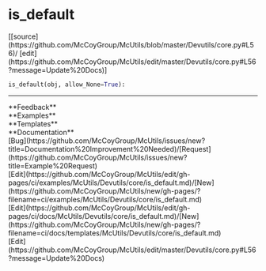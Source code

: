 # <a id="McUtils.Devutils.core.is_default">is_default</a>
<div class="docs-source-link" markdown="1">
[[source](https://github.com/McCoyGroup/McUtils/blob/master/Devutils/core.py#L56)/
[edit](https://github.com/McCoyGroup/McUtils/edit/master/Devutils/core.py#L56?message=Update%20Docs)]
</div>

```python
is_default(obj, allow_None=True): 
```













---


<div markdown="1" class="text-secondary">
<div class="container">
  <div class="row">
   <div class="col" markdown="1">
**Feedback**   
</div>
   <div class="col" markdown="1">
**Examples**   
</div>
   <div class="col" markdown="1">
**Templates**   
</div>
   <div class="col" markdown="1">
**Documentation**   
</div>
   <div class="col" markdown="1">
   
</div>
   <div class="col" markdown="1">
   
</div>
   <div class="col" markdown="1">
   
</div>
</div>
  <div class="row">
   <div class="col" markdown="1">
[Bug](https://github.com/McCoyGroup/McUtils/issues/new?title=Documentation%20Improvement%20Needed)/[Request](https://github.com/McCoyGroup/McUtils/issues/new?title=Example%20Request)   
</div>
   <div class="col" markdown="1">
[Edit](https://github.com/McCoyGroup/McUtils/edit/gh-pages/ci/examples/McUtils/Devutils/core/is_default.md)/[New](https://github.com/McCoyGroup/McUtils/new/gh-pages/?filename=ci/examples/McUtils/Devutils/core/is_default.md)   
</div>
   <div class="col" markdown="1">
[Edit](https://github.com/McCoyGroup/McUtils/edit/gh-pages/ci/docs/McUtils/Devutils/core/is_default.md)/[New](https://github.com/McCoyGroup/McUtils/new/gh-pages/?filename=ci/docs/templates/McUtils/Devutils/core/is_default.md)   
</div>
   <div class="col" markdown="1">
[Edit](https://github.com/McCoyGroup/McUtils/edit/master/Devutils/core.py#L56?message=Update%20Docs)   
</div>
   <div class="col" markdown="1">
   
</div>
   <div class="col" markdown="1">
   
</div>
   <div class="col" markdown="1">
   
</div>
</div>
</div>
</div>